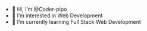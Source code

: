 - 👋 Hi, I’m @Coder-pipo
- 👀 I’m interested in Web Development
- 🌱 I’m currently learning Full Stack Web Development

<!---
Coder-pipo/Coder-pipo is a ✨ special ✨ repository because its `README.md` (this file) appears on your GitHub profile.
You can click the Preview link to take a look at your changes.
--->
